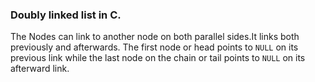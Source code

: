 ### Doubly linked list in C.
The Nodes can link to another node on both parallel sides.It links both previously and afterwards. The first node or head points to `NULL` on its previous link while the last node on the chain or tail points to `NULL` on its afterward link.  
